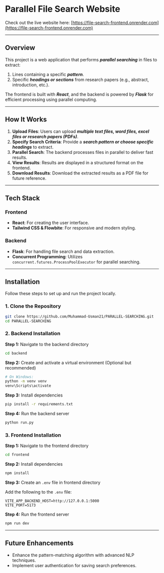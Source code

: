 # Parallel File Search Website

Check out the live website here: [https://file-search-frontend.onrender.com](https://file-search-frontend.onrender.com)

-------

## Overview
This project is a web application that performs ***parallel searching*** in files to extract:
1. Lines containing a specific ***pattern***.
2. Specific ***headings or sections*** from research papers (e.g., abstract, introduction, etc.).

The frontend is built with ***React***, and the backend is powered by ***Flask*** for efficient processing using parallel computing.

------

## How It Works
1. **Upload Files**: Users can upload ***multiple text files, word files, excel files or research papers (PDFs)***.
2. **Specify Search Criteria**: Provide a ***search pattern or choose specific headings*** to extract.
3. **Parallel Search**: The backend processes files in parallel to deliver fast results.
4. **View Results**: Results are displayed in a structured format on the frontend.
5. **Download Results**: Download the extracted results as a PDF file for future reference.

------

## Tech Stack
### Frontend
- **React**: For creating the user interface.
- **Tailwind CSS & Flowbite**: For responsive and modern styling.

### Backend
- **Flask**: For handling file search and data extraction.
- **Concurrent Programming**: Utilizes `concurrent.futures.ProcessPoolExecutor` for parallel searching.

-----

## Installation

Follow these steps to set up and run the project locally.

### 1. Clone the Repository

```bash
git clone https://github.com/Muhammad-Usman21/PARALLEL-SEARCHING.git
cd PARALLEL-SEARCHING
```

### 2. Backend Installation

**Step 1:** Navigate to the backend directory

```bash
cd backend
```

**Step 2:** Create and activate a virtual environment (Optional but recommended)
  
```bash
# On Windows:
python -m venv venv  
venv\Scripts\activate
```

**Step 3:** Install dependencies

```bash
pip install -r requirements.txt
```

**Step 4:** Run the backend server

```bash
python run.py
```

### 3. Frontend Installation

**Step 1:** Navigate to the frontend directory

```bash
cd frontend
```

**Step 2:** Install dependencies

```bash
npm install
```

**Step 3:** Create an `.env` file in frontend directory

Add the following to the `.env` file:

```env
VITE_APP_BACKEND_HOST=http://127.0.0.1:5000
VITE_PORT=5173
```

**Step 4:** Run the frontend server

```bash
npm run dev
```

------

## Future Enhancements
- Enhance the pattern-matching algorithm with advanced NLP techniques.
- Implement user authentication for saving search preferences.


